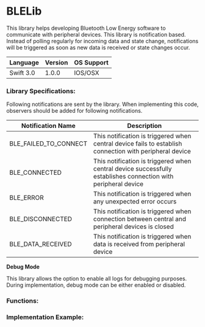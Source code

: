 # BLELib

  This library helps developing Bluetooth Low Energy software to communicate with peripheral devices. This library is notification based. Instead of polling regularly for incoming data and state change, notifications will be triggered as soon as new data is received or state changes occur. 
  
  Language | Version | OS Support
------------ | -------------  | -------------
Swift 3.0 | 1.0.0 | IOS/OSX


### Library Specifications:

Following notifications are sent by the library. When implementing this code, observers should be added for following notifications.

  Notification Name | Description
------------ | -------------  
BLE_FAILED_TO_CONNECT | This notification is triggered when central device fails to establish connection with peripheral device
BLE_CONNECTED | This notification is triggered when central device successfully establishes connection with peripheral device
BLE_ERROR | This notification is triggered when any unexpected error occurs
BLE_DISCONNECTED | This notification is triggered when connection between central and peripheral devices is closed
BLE_DATA_RECEIVED | This notification is triggered when data is received from peripheral device

**Debug Mode**

This library allows the option to enable all logs for debugging purposes. During implementation, debug mode can be either enabled or disabled.


### Functions:


### Implementation Example:
